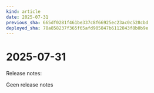 ```yaml
---
kind: article
date: 2025-07-31
previous_sha: 665df0281f461be337c8f66925ec23ac0c528cbd
deployed_sha: 78a858237f365f65afd905847b6112843f8b0b9e
---
```


# 2025-07-31

Release notes:

Geen release notes
